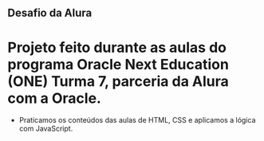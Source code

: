 ## Desafio da Alura

# Projeto feito durante as aulas do programa Oracle Next Education (ONE) Turma 7, parceria da Alura com a Oracle.

- Praticamos os conteúdos das aulas de HTML, CSS e aplicamos a lógica com JavaScript.